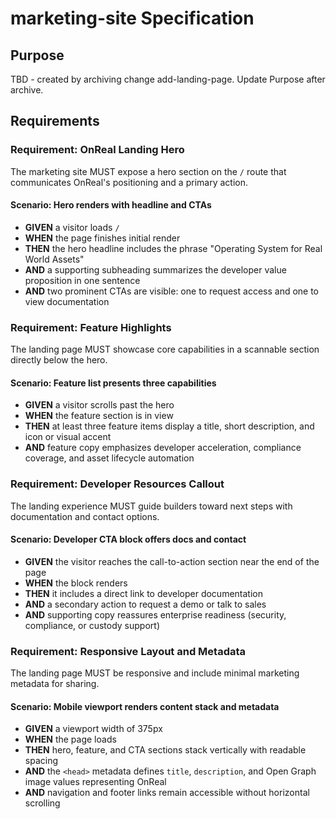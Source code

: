 # marketing-site Specification

## Purpose
TBD - created by archiving change add-landing-page. Update Purpose after archive.
## Requirements
### Requirement: OnReal Landing Hero
The marketing site MUST expose a hero section on the `/` route that communicates OnReal's positioning and a primary action.

#### Scenario: Hero renders with headline and CTAs
- **GIVEN** a visitor loads `/`
- **WHEN** the page finishes initial render
- **THEN** the hero headline includes the phrase "Operating System for Real World Assets"
- **AND** a supporting subheading summarizes the developer value proposition in one sentence
- **AND** two prominent CTAs are visible: one to request access and one to view documentation

### Requirement: Feature Highlights
The landing page MUST showcase core capabilities in a scannable section directly below the hero.

#### Scenario: Feature list presents three capabilities
- **GIVEN** a visitor scrolls past the hero
- **WHEN** the feature section is in view
- **THEN** at least three feature items display a title, short description, and icon or visual accent
- **AND** feature copy emphasizes developer acceleration, compliance coverage, and asset lifecycle automation

### Requirement: Developer Resources Callout
The landing experience MUST guide builders toward next steps with documentation and contact options.

#### Scenario: Developer CTA block offers docs and contact
- **GIVEN** the visitor reaches the call-to-action section near the end of the page
- **WHEN** the block renders
- **THEN** it includes a direct link to developer documentation
- **AND** a secondary action to request a demo or talk to sales
- **AND** supporting copy reassures enterprise readiness (security, compliance, or custody support)

### Requirement: Responsive Layout and Metadata
The landing page MUST be responsive and include minimal marketing metadata for sharing.

#### Scenario: Mobile viewport renders content stack and metadata
- **GIVEN** a viewport width of 375px
- **WHEN** the page loads
- **THEN** hero, feature, and CTA sections stack vertically with readable spacing
- **AND** the `<head>` metadata defines `title`, `description`, and Open Graph image values representing OnReal
- **AND** navigation and footer links remain accessible without horizontal scrolling

